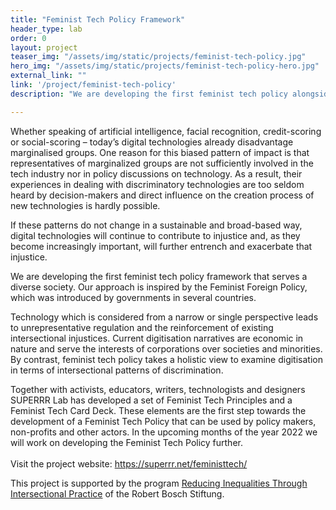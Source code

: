 ```yaml
---
title: "Feminist Tech Policy Framework"
header_type: lab
order: 0
layout: project
teaser_img: "/assets/img/static/projects/feminist-tech-policy.jpg"
hero_img: "/assets/img/static/projects/feminist-tech-policy-hero.jpg"
external_link: ""
link: '/project/feminist-tech-policy'
description: "We are developing the first feminist tech policy alongside a set of narrative future visions of just technology that serves a diverse society."

---
```

<p>
Whether speaking of artificial intelligence, facial recognition, credit-scoring or social-scoring – today’s digital technologies already disadvantage marginalised groups. One reason for this biased pattern of impact is that representatives of marginalized groups are not sufficiently involved in the tech industry nor in policy discussions on technology. As a result, their experiences in dealing with discriminatory technologies are too seldom heard by decision-makers and direct influence on the creation process of new technologies is hardly possible.
</p>
<p>
If these patterns do not change in a sustainable and broad-based way, digital technologies will continue to contribute to injustice and, as they become increasingly important, will further entrench and exacerbate that injustice.
</p>
<p>
We are developing the first feminist tech policy framework that serves a diverse society. Our approach is inspired by the Feminist Foreign Policy, which was introduced by governments in several countries.
</p>
<p>
Technology which is considered from a narrow or single perspective leads to unrepresentative regulation and the reinforcement of existing intersectional injustices. Current digitisation narratives are economic in nature and serve the interests of corporations over societies and minorities. By contrast, feminist tech policy takes a holistic view to examine digitisation in terms of intersectional patterns of discrimination.
</p>
<p>
Together with activists, educators, writers, technologists and designers SUPERRR Lab has developed a set of Feminist Tech Principles and a Feminist Tech Card Deck. These elements are the first step towards the development of a Feminist Tech Policy that can be used by policy makers, non-profits and other actors. In the upcoming months of the year 2022 we will work on developing the Feminist Tech Policy further.
<br><br> Visit the project website: <a href="https://superrr.net/feministtech/">https://superrr.net/feministtech/</a>
</p>
<p>
This project is supported by the program <a href="https://www.bosch-stiftung.de/en/project/support-program-reducing-inequalities-through-intersectional-practice/supported-projects">Reducing Inequalities Through Intersectional Practice</a> of the Robert Bosch Stiftung.
  </p>
